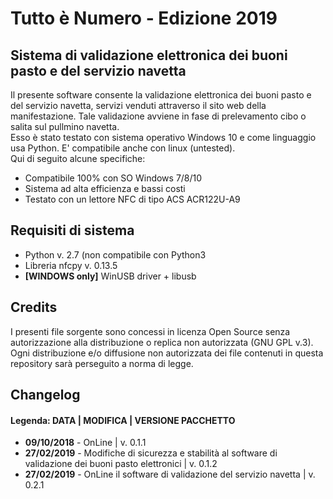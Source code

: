 <h1>Tutto è Numero - Edizione 2019</h1>
<h2>Sistema di validazione elettronica dei buoni pasto e del servizio navetta</h2>
<p>Il presente software consente la validazione elettronica dei buoni pasto e del servizio navetta, servizi venduti attraverso il sito web della manifestazione. Tale validazione avviene in fase di prelevamento cibo o salita sul pullmino navetta.
<br>Esso è stato testato con sistema operativo Windows 10 e come linguaggio usa Python. E' compatibile anche con linux (untested).<br>
Qui di seguito alcune specifiche:
<ul>
<li>Compatibile 100% con SO Windows 7/8/10</li>
<li>Sistema ad alta efficienza e bassi costi</li>
<li>Testato con un lettore NFC di tipo ACS ACR122U-A9</li>
</ul>
<h2>Requisiti di sistema</h2>
<ul>
<li>Python v. 2.7 (non compatibile con Python3</li>
<li>Libreria nfcpy v. 0.13.5</li>
<li><b>[WINDOWS only]</b> WinUSB driver + libusb</li>
</ul>
<h2>Credits</h2>
<p>I presenti file sorgente sono concessi in licenza Open Source senza autorizzazione alla distribuzione o replica non autorizzata (GNU GPL v.3).<br>
Ogni distribuzione e/o diffusione non autorizzata dei file contenuti in questa repository sarà perseguito a norma di legge.</p>

<h2>Changelog</h2>
<h4>Legenda: DATA | MODIFICA | VERSIONE PACCHETTO</h4>
<ul>
  <li><b>09/10/2018</b> - OnLine | v. 0.1.1</li>
  <li><b>27/02/2019</b> - Modifiche di sicurezza e stabilità al software di validazione dei buoni pasto elettronici | v. 0.1.2</li>
  <li><b>27/02/2019</b> - OnLine il software di validazione del servizio navetta | v. 0.2.1</li>
</ul>
